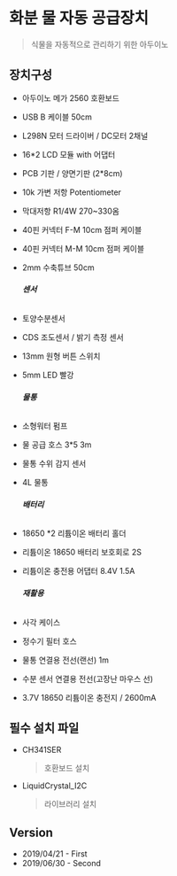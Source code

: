 # 화분 물 자동 공급장치
> 식물을 자동적으로 관리하기 위한 아두이노






## 장치구성

- 아두이노 메가 2560 호환보드

- USB B 케이블 50cm

- L298N 모터 드라이버 /  DC모터 2채널

- 16*2 LCD 모듈 with 어댑터

- PCB 기판 / 양면기판 (2*8cm)

- 10k 가변 저항 Potentiometer

- 막대저항 R1/4W 270~330옴

- 40핀 커넥터 F-M 10cm 점퍼 케이블

- 40핀 커넥터 M-M 10cm 점퍼 케이블

- 2mm 수축튜브 50cm

  ###### **센서**

- 토양수분센서

- CDS 조도센서 / 밝기 측정 센서

- 13mm 원형 버튼 스위치

- 5mm LED 빨강

  ###### **물통**

- 소형워터 펌프

- 물 공급 호스 3*5 3m

- 물통 수위 감지 센서

- 4L 물통

  ###### **배터리**

- 18650 *2 리튬이온 배터리 홀더

- 리튬이온 18650 배터리 보호회로 2S

- 리튬이온 충전용 어댑터 8.4V 1.5A

  ###### **재활용**

- 사각 케이스

- 정수기 필터 호스

- 물통 연결용 전선(랜선) 1m

- 수분 센서 연결용 전선(고장난 마우스 선)

- 3.7V 18650 리튬이온 충전지 / 2600mA



## 필수 설치 파일

- CH341SER

  > 호환보드 설치

- LiquidCrystal_I2C

  > 라이브러리 설치





## Version

- 2019/04/21 - First
- 2019/06/30 - Second
